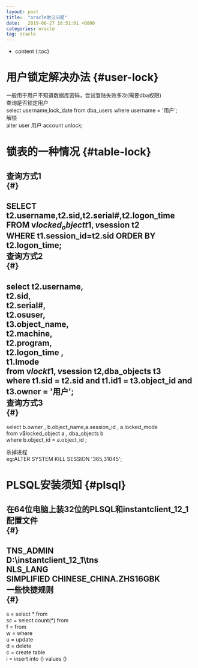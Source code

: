 ```yaml
---
layout: post
title:  "oracle常见问题"
date:   2019-06-27 16:51:01 +0800
categories: oracle
tag: oracle
---
```


* content
{:toc}


用户锁定解决办法		{#user-lock}
====================

一般用于用户不知道数据库密码，尝试登陆失败多次(需要dba权限)<br>
查询是否锁定用户<br>
select username,lock_date from dba_users where username = '用户';<br>
解锁<br>
alter user 用户 account unlock;<br>

锁表的一种情况			{#table-lock}
===================
查询方式1<br>			{#}
-------------------
SELECT t2.username,t2.sid,t2.serial#,t2.logon_time<br>
FROM v$locked_object t1,v$session t2<br>
WHERE t1.session_id=t2.sid ORDER BY t2.logon_time;<br>
查询方式2<br>			{#}
------------------
select t2.username,<br>
t2.sid,<br>
t2.serial#,<br>
t2.osuser,<br>
t3.object_name,<br>
t2.machine,<br>
t2.program,<br>
t2.logon_time ,<br>
t1.lmode<br>
from v$lock t1,v$session t2,dba_objects t3<br>
where t1.sid = t2.sid and t1.id1 = t3.object_id and t3.owner = '用户';<br>
查询方式3<br>			{#}
-----------------
select b.owner , b.object_name,a.session_id , a.locked_mode<br>
from v$locked_object a , dba_objects b<br>
where b.object_id = a.object_id ;<br>

杀掉进程<br>
eg:ALTER SYSTEM KILL SESSION '365,31045';<br>

PLSQL安装须知		{#plsql}
================
在64位电脑上装32位的PLSQL和instantclient_12_1<br>
配置文件<br>		{#}
----------------
TNS_ADMIN<br>
D:\instantclient_12_1\tns<br>
NLS_LANG<br>
SIMPLIFIED CHINESE_CHINA.ZHS16GBK<br>
一些快捷规则<br>	{#}
---------------
s = select * from<br>
sc = select count(*) from<br>
f = from<br>
w = where<br>
u = update<br>
d = delete<br>
c = create table<br>
i = insert into () values ()<br>
